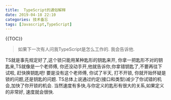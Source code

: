 ```yaml
---
title:  TypeScript的通俗解释
date: 2019-04-18 22:10
categories: 技术备忘
tags: [Javascript,TypeScript]
---
```


{{TOC}}

> 如果下一次有人问我TypeScript是怎么工作的. 我会告诉他.

TS就是事先规定好了,这个锁只能用某种匙形的钥匙来开,  你拿一把匙形不对的钥匙来,TS就像是一个老师傅, 你还没动手开,他就告诉你,你拿错钥匙了,不要再往下试啦, 赶快换钥匙吧! 要是没有这个老师傅, 你试了半天, 打不开锁, 你就开始怀疑是锁的问题,还是钥匙的问题. TS总体上说通过约定(接口和类型)减少了你试错的机会,加快了你开锁的机会.  当然速度有多快,与你定义的匙形有很大的关系,如果定义的非常好, 速度就会很快. 


